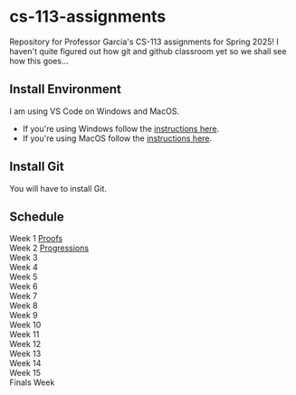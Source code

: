 # cs-113-assignments
Repository for Professor Garcia's CS-113 assignments for Spring 2025! I haven't quite figured out how git and github classroom yet so we shall see how this goes...

## Install Environment
I am using VS Code on Windows and MacOS.

- If you're using Windows follow the [instructions here](https://code.visualstudio.com/docs/cpp/config-msvc).
- If you're using MacOS follow the [instructions here](https://code.visualstudio.com/docs/cpp/config-clang-mac).

## Install Git
You will have to install Git.

## Schedule
Week 1 [Proofs](Proofs)  
Week 2 [Progressions](Progressions)  
Week 3  
Week 4  
Week 5  
Week 6  
Week 7  
Week 8  
Week 9  
Week 10  
Week 11  
Week 12  
Week 13  
Week 14  
Week 15  
Finals Week
